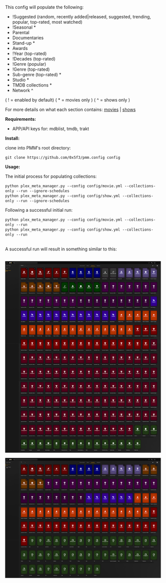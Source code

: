 This config will populate the following:

- !Suggested (random, recently added|released, suggested, trending, popular, top-rated, most watched)
- !Seasonal *
- Parental
- Documentaries
- Stand-up *
- Awards
- !Year (top-rated)
- !Decades (top-rated)
- !Genre (popular)
- !Genre (top-rated)
- Sub-genre (top-rated) *
- Studio *
- TMDB collections *
- Network ^

( ! = enabled by default)
( * = movies only )
( ^ = shows only )

For more details on what each section contains: [movies](MOVIES.md) | [shows](SHOWS.md)
<br/>

**Requirements:**

 - APP/API keys for: mdblist, tmdb, trakt

**Install:**

clone into PMM's root directory:
```
git clone https://github.com/0x5f3/pmm.config config
```

**Usage:**

The initial process for populating collections:
```
python plex_meta_manager.py --config config/movie.yml --collections-only --run --ignore-schedules
python plex_meta_manager.py --config config/show.yml --collections-only --run --ignore-schedules
```
Following a successful initial run:

```
python plex_meta_manager.py --config config/movie.yml --collections-only --run
python plex_meta_manager.py --config config/show.yml --collections-only --run
```
<br/>
A successful run will result in something similar to this:
<br/>
<br/>

![movies](https://raw.githubusercontent.com/0x5f3/pmm.config/main/assets/_/_movies.png)
<br/>
  
![shows](https://raw.githubusercontent.com/0x5f3/pmm.config/main/assets/_/_shows.png)
